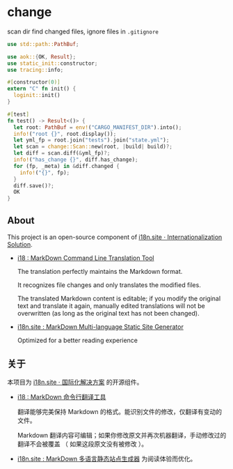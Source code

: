 # change

scan dir find changed files, ignore files in `.gitignore`

```rust
use std::path::PathBuf;

use aok::{OK, Result};
use static_init::constructor;
use tracing::info;

#[constructor(0)]
extern "C" fn init() {
  loginit::init()
}

#[test]
fn test() -> Result<()> {
  let root: PathBuf = env!("CARGO_MANIFEST_DIR").into();
  info!("root {}", root.display());
  let yml_fp = root.join("tests").join("state.yml");
  let scan = change::Scan::new(root, |build| build)?;
  let diff = scan.diff(&yml_fp)?;
  info!("has_change {}", diff.has_change);
  for (fp, _meta) in &diff.changed {
    info!("{}", fp);
  }
  diff.save()?;
  OK
}
```

## About

This project is an open-source component of [i18n.site ⋅ Internationalization Solution](https://i18n.site).

* [i18 : MarkDown Command Line Translation Tool](https://i18n.site/i18)

  The translation perfectly maintains the Markdown format.

  It recognizes file changes and only translates the modified files.

  The translated Markdown content is editable; if you modify the original text and translate it again, manually edited translations will not be overwritten (as long as the original text has not been changed).

* [i18n.site : MarkDown Multi-language Static Site Generator](https://i18n.site/i18n.site)

  Optimized for a better reading experience

## 关于

本项目为 [i18n.site ⋅ 国际化解决方案](https://i18n.site) 的开源组件。

* [i18 : MarkDown 命令行翻译工具](https://i18n.site/i18)

  翻译能够完美保持 Markdown 的格式。能识别文件的修改，仅翻译有变动的文件。

  Markdown 翻译内容可编辑；如果你修改原文并再次机器翻译，手动修改过的翻译不会被覆盖 （ 如果这段原文没有被修改 ）。

* [i18n.site : MarkDown 多语言静态站点生成器](https://i18n.site/i18n.site) 为阅读体验而优化。
